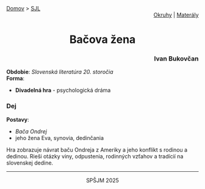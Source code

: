 <div align="center">
    <div align="left">
        <a href="/README.md">Domov</a>
        >
        <a href="../SLOVENCINA.md">SJL</a>
    </div>
    <div align="right">
        <a href="../ustne-okruhy.org.md">Okruhy</a>
        |
        <a href="https://drive.google.com/drive/u/1/folders/1hWhZNvgWC-8cb7jK5zRorX9WfCzyq_WF">Materály</a>
    </div>
<h1> Bačova žena</h1>
    <div align="right">
        <h3>Ivan Bukovčan</h3>
    </div>
</div>

__Obdobie__: _Slovenská literatúra 20. storočia_  
__Forma__:  
- **Divadelná hra** - psychologická dráma

### Dej
__Postavy__:  
- *Bača Ondrej*  
- jeho žena Eva, synovia, dedinčania

Hra zobrazuje návrat baču Ondreja z Ameriky a jeho konflikt s rodinou a dedinou. Rieši otázky viny, odpustenia, rodinných vzťahov a tradícií na slovenskej dedine.

---
<div align="center">
    <p>SPŠJM 2025</p>
</div>
